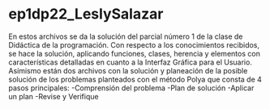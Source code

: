 # ep1dp22_LeslySalazar
En estos archivos se da la solución del parcial número 1 de la clase de Didáctica de la programación.
Con respecto a los conocimientos recibidos, se hace la solución, aplicando funciones, clases, herencia y elementos con características detalladas en cuanto
a la Interfaz Gráfica para el Usuario.
Asímismo están dos archivos con la solución y planeación de la posible solución de los problemas planteados con el método Polya que consta de 4 pasos principales:
-Comprensión del problema
-Plan de solución
-Aplicar un plan
-Revise y Verifique
